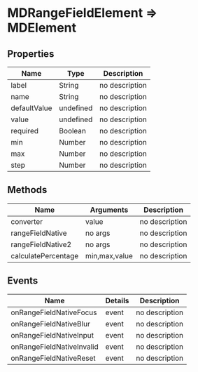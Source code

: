 # MDRangeFieldElement => MDElement

## Properties
Name | Type | Description
--- | --- | ---
label | String | no description
name | String | no description
defaultValue | undefined | no description
value | undefined | no description
required | Boolean | no description
min | Number | no description
max | Number | no description
step | Number | no description

## Methods
Name | Arguments | Description
--- | --- | ---
converter | value | no description
rangeFieldNative | no args | no description
rangeFieldNative2 | no args | no description
calculatePercentage | min,max,value | no description

## Events
Name | Details | Description
--- | --- | ---
onRangeFieldNativeFocus | event | no description
onRangeFieldNativeBlur | event | no description
onRangeFieldNativeInput | event | no description
onRangeFieldNativeInvalid | event | no description
onRangeFieldNativeReset | event | no description

